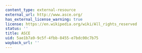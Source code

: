 ```yaml
---
content_type: external-resource
external_url: http://www.asce.org/
has_external_license_warning: true
license: https://en.wikipedia.org/wiki/All_rights_reserved
status: ''
title: ASCE
uid: 5ae1b7a9-9c5f-4fbb-8455-e7bdc00c7b75
wayback_url: ''
---
```

